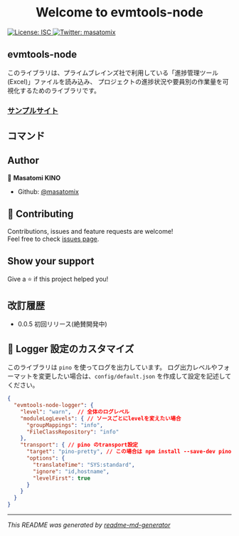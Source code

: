 <h1 align="center">Welcome to evmtools-node</h1>
<p>
  <a href="#" target="_blank">
    <img alt="License: ISC" src="https://img.shields.io/badge/License-ISC-yellow.svg" />
  </a>
  <a href="https://twitter.com/masatomix" target="_blank">
    <img alt="Twitter: masatomix" src="https://img.shields.io/twitter/follow/masatomix.svg?style=social" />
  </a>
</p>

## evmtools-node

このライブラリは、プライムブレインズ社で利用している「進捗管理ツール(Excel)」ファイルを読み込み、 プロジェクトの進捗状況や要員別の作業量を可視化するためのライブラリです。

### [サンプルサイト](https://masatomix.github.io/copy-utils-generator-webui/#/gamen3)


## コマンド



## Author

👤 **Masatomi KINO**

<!-- * Twitter: [@masatomix](https://twitter.com/masatomix) -->
* Github: [@masatomix](https://github.com/masatomix)

## 🤝 Contributing

Contributions, issues and feature requests are welcome!<br />Feel free to check [issues page](https://github.com/masatomix/evmtools-node/issues). 

## Show your support

Give a ⭐️ if this project helped you!


## 改訂履歴
- 0.0.5 初回リリース(絶賛開発中)


## 🔧 Logger 設定のカスタマイズ

このライブラリは `pino` を使ってログを出力しています。
ログ出力レベルやフォーマットを変更したい場合は、``config/default.json`` を作成して設定を記述してください。


```json
{
  "evmtools-node-logger": {
    "level": "warn",  // 全体のログレベル
    "moduleLogLevels": { // ソースごとにlevelを変えたい場合
      "groupMappings": "info",
      "FileClassRepository": "info"
    },
    "transport": { // pino のtransport設定
      "target": "pino-pretty", // この場合は npm install --save-dev pino-pretty すること
      "options": {
        "translateTime": "SYS:standard",
        "ignore": "id,hostname",
        "levelFirst": true
      }
    }
  }
}
```



***
_This README was generated by [readme-md-generator](https://github.com/kefranabg/readme-md-generator)_